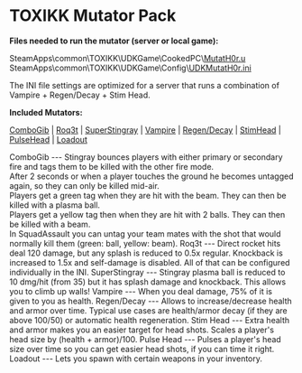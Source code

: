 TOXIKK Mutator Pack
===


**Files needed to run the mutator (server or local game):**

SteamApps\\common\\TOXIKK\\UDKGame\\CookedPC\\[MutatH0r.u](http://toxikk.beham.biz/MutatH0r.u)
SteamApps\\common\\TOXIKK\\UDKGame\\Config\\[UDKMutatH0r.ini](http://toxikk.beham.biz/UDKMutatH0r.ini)

The INI file settings are optimized for a server that runs a combination of Vampire + Regen/Decay + Stim Head.

**Included Mutators:**

<a href="#ComboGib">ComboGib</a>
| <a href="#Roq3t">Roq3t</a>
| <a href="#SuperStingray">SuperStingray</a>
| <a href="#Vampire">Vampire</a>
| <a href="#RegenDecay">Regen/Decay</a>
| <a href="#StimHead">StimHead</a>
| <a href="#PulseHead">PulseHead</a>
| <a href="#Loadout">Loadout</a>
<p>


<a name="ComboGib"/>
ComboGib
---
Stingray bounces players with either primary or secondary fire and tags them to be killed with the other fire mode.
<br>After 2 seconds or when a player touches the ground he becomes untagged again, so they can only be killed mid-air.
<br>Players get a green tag when they are hit with the beam. They can then be killed with a plasma ball.
<br>Players get a yellow tag then when they are hit with 2 balls. They can then be killed with a beam.
<br>In SquadAssault you can untag your team mates with the shot that would normally kill them (green: ball, yellow: beam).


<a name="Roq3t"/>
Roq3t
---
Direct rocket hits deal 120 damage, but any splash is reduced to 0.5x regular.
Knockback is increased to 1.5x and self-damage is disabled.
All of that can be configured individually in the INI.


<a name="SuperStingray"/>
SuperStingray
---
Stingray plasma ball is reduced to 10 dmg/hit (from 35) but it has splash damage and knockback.
This allows you to climb up walls!


<a name="Vampire"/>
Vampire
---
When you deal damage, 75% of it is given to you as health.


<a name="RegenDecay"/>
Regen/Decay
---
Allows to increase/decrease health and armor over time.
Typical use cases are health/armor decay (if they are above 100/50) or automatic health regeneration.


<a name="StimHead"/>
Stim Head
---
Extra health and armor makes you an easier target for head shots.
Scales a player's head size by (health + armor)/100.


<a name="PulseHead"/>
Pulse Head
---
Pulses a player's head size over time so you can get easier head shots, if you can time it right.


<a name="Loadout"/>
Loadout
---
Lets you spawn with certain weapons in your inventory.

